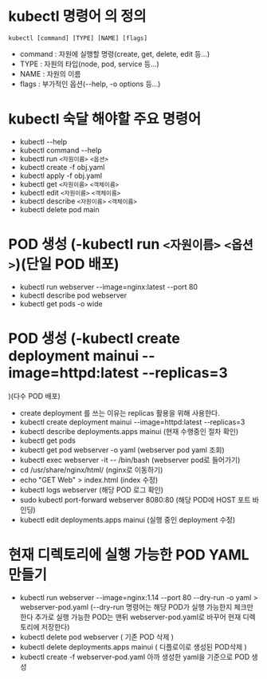 # kubectl 명령어 의 정의

`kubectl [command] [TYPE] [NAME] [flags]`

- command : 자원에 실행할 명령(create, get, delete, edit 등...)
- TYPE : 자원의 타입(node, pod, service 등...)
- NAME : 자원의 이름
- flags : 부가적인 옵션(--help, -o options 등...)

# kubectl 숙달 해야할 주요 명령어

- kubectl --help
- kubectl command --help
- kubectl run `<자원이름>` `<옵션>`
- kubectl create -f obj.yaml
- kubectl apply -f obj.yaml
- kubectl get `<자원이름>` `<객체이름>`
- kubectl edit `<자원이름>` `<객체이름>`
- kubectl describe `<자원이름>` `<객체이름>`
- kubectl delete pod main

# POD 생성 (-kubectl run `<자원이름>` `<옵션>`)(단일 POD 배포)

- kubectl run webserver --image=nginx:latest --port 80
- kubectl describe pod webserver
- kubectl get pods -o wide

# POD 생성 (-kubectl create deployment mainui --image=httpd:latest --replicas=3

)(다수 POD 배포)

- create deployment 를 쓰는 이유는 replicas 활용을 위해 사용한다.
- kubectl create deployment mainui --image=httpd:latest --replicas=3
- kubectl describe deployments.apps mainui (현재 수행중인 절차 확인)
- kubectl get pods
- kubectl get pod webserver -o yaml (webserver pod yaml 조회)
- kubectl exec webserver -it -- /bin/bash (webserver pod로 들어가기)
- cd /usr/share/nginx/html/ (nginx로 이동하기)
- echo "GET Web" > index.html (index 수정)
- kubectl logs webserver (해당 POD 로그 확인)
- sudo kubectl port-forward webserver 8080:80 (해당 POD에 HOST 포트 바인딩)
- kubectl edit deployments.apps mainui (실행 중인 deployment 수정)

# 현재 디렉토리에 실행 가능한 POD YAML 만들기

- kubectl run webserver --image=nginx:1.14 --port 80 --dry-run -o yaml > webserver-pod.yaml (--dry-run 명령어는 해당 POD가 실행 가능한지 체크만 한다 추가로 실행 가능한 POD는 맨뒤 webserver-pod.yaml로 바꾸어 현재 디렉토리에 저장한다)
- kubectl delete pod webserver ( 기존 POD 삭제 )
- kubectl delete deployments.apps mainui ( 디플로이로 생성된 POD삭제 )
- kubectl create -f webserver-pod.yaml 아까 생성한 yaml을 기준으로 POD 생성